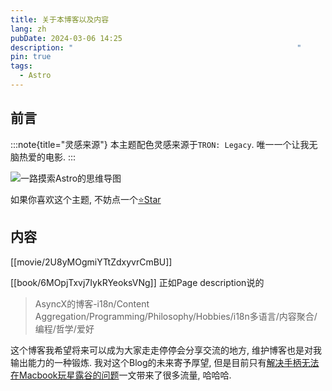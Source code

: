 ```yaml
---
title: 关于本博客以及内容
lang: zh
pubDate: 2024-03-06 14:25
description: "                                                  "
pin: true
tags:
  - Astro
---
```

## 前言
:::note{title="灵感来源"}
本主题配色灵感来源于`TRON: Legacy`. 唯一一个让我无脑热爱的电影.
:::

![一路摸索Astro的思维导图](https://r2.asyncx.top/images/202402281206521.png)

如果你喜欢这个主题, 不妨点一个[⭐️Star](https://github.com/A5yncX/DG)

## 内容

[[movie/2U8yMOgmiYTtZdxyvrCmBU]]

[[book/6MOpjTxvj7IykRYeoksVNg]]
正如Page description说的

> AsyncX的博客-i18n/Content Aggregation/Programming/Philosophy/Hobbies/i18n多语言/内容聚合/编程/哲学/爱好

这个博客我希望将来可以成为大家走走停停会分享交流的地方, 维护博客也是对我输出能力的一种锻炼. 我对这个Blog的未来寄予厚望, 但是目前只有[解决手柄无法在Macbook玩星露谷的问题](https://blog.asyncx.top/zh/blog/2023-10-26/)一文带来了很多流量, 哈哈哈.